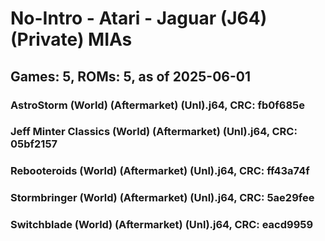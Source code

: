 # No-Intro - Atari - Jaguar (J64) (Private) MIAs
## Games: 5, ROMs: 5, as of 2025-06-01

### AstroStorm (World) (Aftermarket) (Unl).j64, CRC: fb0f685e
### Jeff Minter Classics (World) (Aftermarket) (Unl).j64, CRC: 05bf2157
### Rebooteroids (World) (Aftermarket) (Unl).j64, CRC: ff43a74f
### Stormbringer (World) (Aftermarket) (Unl).j64, CRC: 5ae29fee
### Switchblade (World) (Aftermarket) (Unl).j64, CRC: eacd9959
